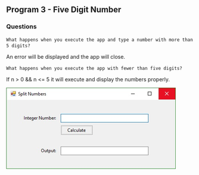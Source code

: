 ## Program 3 - Five Digit Number

### Questions
```
What happens when you execute the app and type a number with more than 5 digits?
```
An error will be displayed and the app will close.

```
What happens when you execute the app with fewer than five digits?
```
If n > 0 && n <= 5 it will execute and display the numbers properly.


![fiveDigit](/fiveDigit/splitInt.jpg)
